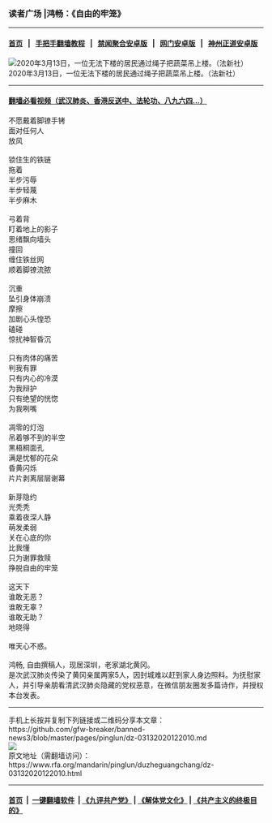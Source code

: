 ### 读者广场 |鸿畅：《自由的牢笼》
------------------------

#### [首页](https://github.com/gfw-breaker/banned-news3/blob/master/README.md) &nbsp;&nbsp;|&nbsp;&nbsp; [手把手翻墙教程](https://github.com/gfw-breaker/guides/wiki) &nbsp;&nbsp;|&nbsp;&nbsp; [禁闻聚合安卓版](https://github.com/gfw-breaker/bn-android) &nbsp;&nbsp;|&nbsp;&nbsp; [网门安卓版](https://github.com/oGate2/oGate) &nbsp;&nbsp;|&nbsp;&nbsp; [神州正道安卓版](https://github.com/SzzdOgate/update) 



<div id="headerimg">
 <img alt="2020年3月13日，一位无法下楼的居民通过绳子把蔬菜吊上楼。（法新社）" src="https://www.rfa.org/mandarin/pinglun/duzheguangchang/dz-03132020122010.html/000_1PV135.jpg/@@images/f0cf8cf9-ffc4-47be-8125-3667bc707167.jpeg" title="2020年3月13日，一位无法下楼的居民通过绳子把蔬菜吊上楼。（法新社）"/>
 <div id="headerimgcontents">
  <div id="headerimgcaption">
   <span>
    2020年3月13日，一位无法下楼的居民通过绳子把蔬菜吊上楼。（法新社）
   </span>
   <!-- zoomattribute -->
  </div>
  <!-- headerimgcaption -->
 </div>
 <!-- headerimagecontents -->
</div>

<hr/>


#### [翻墙必看视频（武汉肺炎、香港反送中、法轮功、八九六四...）](https://github.com/gfw-breaker/banned-news3/blob/master/pages/link3.md)

<div id="storytext">
 <div>
  <div class="slot_header">
  </div>
 </div>
 <p>
  不愿戴着脚镣手铐
  <br/>
  面对任何人
  <br/>
  放风
  <br/>
  <br/>
  锁住生的铁链
  <br/>
  拖着
  <br/>
  半步污辱
  <br/>
  半步轻蔑
  <br/>
  半步麻木
  <br/>
  <br/>
  弓着背
  <br/>
  盯着地上的影子
  <br/>
  思绪飘向墙头
  <br/>
  撞回
  <br/>
  缠住铁丝网
  <br/>
  顺着脚镣流脓
  <br/>
  <br/>
  沉重
  <br/>
  坠引身体崩溃
  <br/>
  摩擦
  <br/>
  加剧心头惶恐
  <br/>
  磕碰
  <br/>
  惊扰神智昏沉
  <br/>
  <br/>
  只有肉体的痛苦
  <br/>
  判我有罪
  <br/>
  只有内心的冷漠
  <br/>
  为我辩护
  <br/>
  只有绝望的恍惚
  <br/>
  为我咧嘴
  <br/>
  <br/>
  凋零的灯泡
  <br/>
  吊着够不到的半空
  <br/>
  黑梧桐面孔
  <br/>
  满是忧郁的花朵
  <br/>
  昏黄闪烁
  <br/>
  片片剥离层层谢幕
  <br/>
  <br/>
  新芽隐约
  <br/>
  光秃秃
  <br/>
  乘着夜深人静
  <br/>
  萌发柔弱
  <br/>
  关在心底的你
  <br/>
  比我懂
  <br/>
  只为谢罪救赎
  <br/>
  挣脱自由的牢笼
  <br/>
  <br/>
  这天下
  <br/>
  谁敢无恶？
  <br/>
  谁敢无辜？
  <br/>
  谁敢无助？
  <br/>
  地晓得
  <br/>
  <br/>
  唯天心不惑。
  <br/>
  <br/>
  鸿畅, 自由撰稿人，现居深圳，老家湖北黄冈。
  <br/>
  是次武汉肺炎传染了黄冈亲属两家5人，因封城难以赶到家人身边照料。为抚慰家人，并引导亲朋看清武汉肺炎隐藏的党权恶意，在微信朋友圈发多篇诗作，并授权本台发表。
 </p>
</div>

<hr/>
手机上长按并复制下列链接或二维码分享本文章：<br/>
https://github.com/gfw-breaker/banned-news3/blob/master/pages/pinglun/dz-03132020122010.md <br/>
<a href='https://github.com/gfw-breaker/banned-news3/blob/master/pages/pinglun/dz-03132020122010.md'><img src='https://github.com/gfw-breaker/banned-news3/blob/master/pages/pinglun/dz-03132020122010.md.png'/></a> <br/>
原文地址（需翻墙访问）：https://www.rfa.org/mandarin/pinglun/duzheguangchang/dz-03132020122010.html


------------------------
#### [首页](https://github.com/gfw-breaker/banned-news3/blob/master/README.md) &nbsp;|&nbsp; [一键翻墙软件](https://github.com/gfw-breaker/nogfw/blob/master/README.md) &nbsp;| [《九评共产党》](https://github.com/gfw-breaker/9ping.md/blob/master/README.md#九评之一评共产党是什么) | [《解体党文化》](https://github.com/gfw-breaker/jtdwh.md/blob/master/README.md) | [《共产主义的终极目的》](https://github.com/gfw-breaker/gczydzjmd.md/blob/master/README.md)


<img src='http://gfw-breaker.win/banned-news3/pages/pinglun/dz-03132020122010.md' width='0px' height='0px'/>